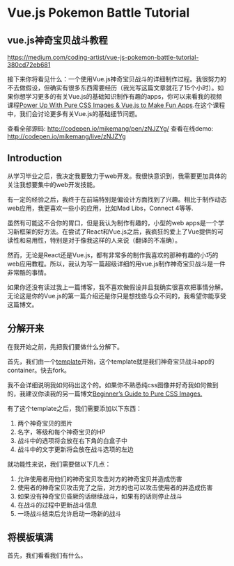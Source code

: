 # Vue.js Pokemon Battle Tutorial
## vue.js神奇宝贝战斗教程


https://medium.com/coding-artist/vue-js-pokemon-battle-tutorial-380cd72eb681



接下来你将看见什么：一个使用Vue.js神奇宝贝战斗的详细制作过程。我很努力的不去做假设，但确实有很多东西需要经历（我光写这篇文章就花了15个小时）。如果你想学习更多的有关Vue.js的基础知识制作有趣的apps，你可以来看我的视频课程[Power Up With Pure CSS Images & Vue.js to Make Fun Apps](https://codingartist.io/pure-css-vue-js/).在这个课程中，我们会讨论更多有关Vue.js的基础细节问题。

查看全部源码: http://codepen.io/mikemang/pen/zNJZYg/
查看在线demo: http://codepen.io/mikemang/live/zNJZYg



## Introduction

从学习毕业之后，我决定我要致力于web开发。我很快意识到，我需要更加具体的关注我想要集中的web开发技能。

有一定的经验之后，我终于在前端特别是偏设计方面找到了兴趣。相比于制作动态web应用，我更喜欢一些小的应用，比如Mad Libs，Connect 4等等.

虽然有可能这不合你的胃口，但是我认为制作有趣的，小型的web apps是一个学习新框架的好方法。在尝试了React和Vue.js之后，我疯狂的爱上了Vue提供的可读性和易用性，特别是对于像我这样的人来说（翻译的不准确）。

然而，无论是React还是Vue.js，都有非常多的制作我喜欢的那种有趣的小巧的web应用教程。所以，我认为写一篇超级详细的用vue.js制作神奇宝贝战斗是一件非常酷的事情。

如果你还没有读过我上一篇博客，我不喜欢做假设并且我确实很喜欢把事情分解。无论这是你的Vue.js的第一篇介绍还是你只是想找些与众不同的，我希望你能享受这篇博文。

## 分解开来

在我开始之前，先把我们要做什么分解下。

首先，我们由一个[template](https://codepen.io/mikemang/pen/rjKaGW)开始，这个template就是我们神奇宝贝战斗app的container。快去fork。

我不会详细说明我如何码出这个的。如果你不熟悉纯css图像并好奇我如何做到的，我建议你读我的另一篇博文[Beginner’s Guide to Pure CSS Images.](https://medium.com/coding-artist/a-beginners-guide-to-pure-css-images-ef9a5d069dd2)

有了这个template之后，我们需要添加以下东西：

1. 两个神奇宝贝的图片
2. 名字，等级和每个神奇宝贝的HP
3. 战斗中的选项将会放在右下角的白盒子中
4. 战斗中的文字更新将会放在战斗选项的左边

就功能性来说，我们需要做以下几点：

1. 允许使用者用他们的神奇宝贝攻击对方的神奇宝贝并造成伤害
2. 使用者的神奇宝贝攻击完了之后，对方的也可以攻击使用者的并造成伤害
3. 如果没有神奇宝贝昏厥的话继续战斗，如果有的话则停止战斗
4. 在战斗的过程中更新战斗信息
5. 一场战斗结束后允许启动一场新的战斗

## 将模板填满

首先，我们看看我们有什么。
















































